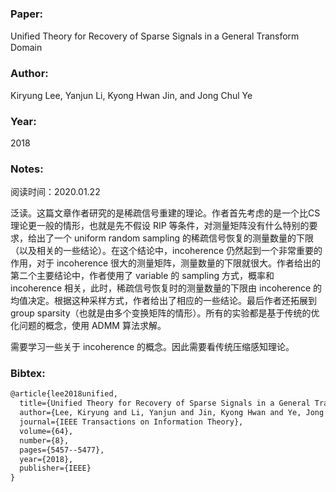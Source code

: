 ### Paper:

Uniﬁed Theory for Recovery of Sparse Signals in a General Transform Domain

### Author:

Kiryung Lee, Yanjun Li, Kyong Hwan Jin, and Jong Chul Ye

### Year:

2018

### Notes:

阅读时间：2020.01.22

泛读。这篇文章作者研究的是稀疏信号重建的理论。作者首先考虑的是一个比CS理论更一般的情形，也就是先不假设 RIP 等条件，对测量矩阵没有什么特别的要求，给出了一个 uniform random sampling 的稀疏信号恢复的测量数量的下限（以及相关的一些结论）。在这个结论中，incoherence 仍然起到一个非常重要的作用，对于 incoherence 很大的测量矩阵，测量数量的下限就很大。作者给出的第二个主要结论中，作者使用了 variable 的 sampling 方式，概率和 incoherence 相关，此时，稀疏信号恢复时的测量数量的下限由 incoherence 的均值决定。根据这种采样方式，作者给出了相应的一些结论。最后作者还拓展到 group sparsity（也就是由多个变换矩阵的情形）。所有的实验都是基于传统的优化问题的概念，使用 ADMM 算法求解。

需要学习一些关于 incoherence 的概念。因此需要看传统压缩感知理论。

### Bibtex:

```latex
@article{lee2018unified,
  title={Unified Theory for Recovery of Sparse Signals in a General Transform Domain},
  author={Lee, Kiryung and Li, Yanjun and Jin, Kyong Hwan and Ye, Jong Chul},
  journal={IEEE Transactions on Information Theory},
  volume={64},
  number={8},
  pages={5457--5477},
  year={2018},
  publisher={IEEE}
}
```

